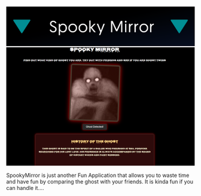 ![](assets/20250721_110741_spookymirror.png)
![](assets/20250721_111132_Screenshot_2025-07-21%20111120.png)

SpookyMirror is just another Fun Application that allows you to waste time and have fun by comparing the ghost with your friends. It is kinda fun if you can handle it....
